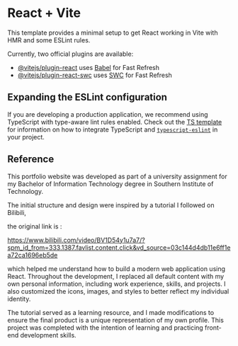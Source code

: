 # React + Vite

This template provides a minimal setup to get React working in Vite with HMR and some ESLint rules.

Currently, two official plugins are available:

- [@vitejs/plugin-react](https://github.com/vitejs/vite-plugin-react/blob/main/packages/plugin-react) uses [Babel](https://babeljs.io/) for Fast Refresh
- [@vitejs/plugin-react-swc](https://github.com/vitejs/vite-plugin-react/blob/main/packages/plugin-react-swc) uses [SWC](https://swc.rs/) for Fast Refresh

## Expanding the ESLint configuration

If you are developing a production application, we recommend using TypeScript with type-aware lint rules enabled. Check out the [TS template](https://github.com/vitejs/vite/tree/main/packages/create-vite/template-react-ts) for information on how to integrate TypeScript and [`typescript-eslint`](https://typescript-eslint.io) in your project.



## Reference

This portfolio website was developed as part of a university assignment for my Bachelor of Information Technology degree in Southern Institute of Technology. 

The initial structure and design were inspired by a tutorial I followed on Bilibili,

 the original link is :  

https://www.bilibili.com/video/BV1D54y1u7a7/?spm_id_from=333.1387.favlist.content.click&vd_source=03c144d4db11e6ff1ea72ca1696eb5de

which helped me understand how to build a modern web application using React. Throughout the development, I replaced all default content with my own personal information, including work experience, skills, and projects. I also customized the icons, images, and styles to better reflect my individual identity.

The tutorial served as a learning resource, and I made modifications to ensure the final product is a unique representation of my own profile. This project was completed with the intention of learning and practicing front-end development skills.